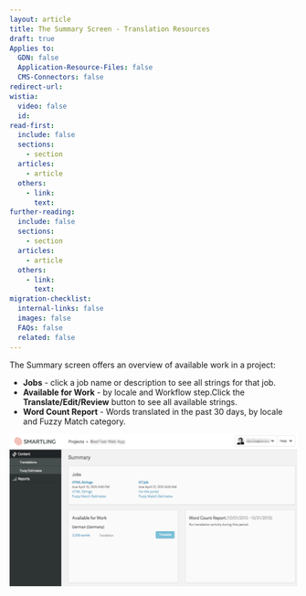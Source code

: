 ```yaml
---
layout: article
title: The Summary Screen - Translation Resources
draft: true
Applies to:
  GDN: false
  Application-Resource-Files: false
  CMS-Connectors: false
redirect-url:
wistia:
  video: false
  id:
read-first:
  include: false
  sections:
    - section
  articles:
    - article
  others:
    - link:
      text:
further-reading:
  include: false
  sections:
    - section
  articles:
    - article
  others:
    - link:
      text:
migration-checklist:
  internal-links: false
  images: false
  FAQs: false
  related: false
---
```



The Summary screen offers an overview of available work in a project:

* **Jobs** - click a job name or description to see all strings for that job.
* **Available for Work** - by locale and Workflow step.Click the **Translate/Edit/Review** button to see all available strings.
* **Word Count Report** - Words translated in the past 30 days, by locale and Fuzzy Match category.


![](/uploads/versions/summary-screen-translator---x----1230-651x---.png)